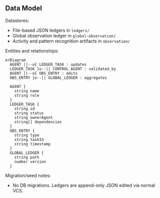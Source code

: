 ## Data Model

Datastores:
- File-based JSON ledgers in `ledgers/`
- Global observation ledger in `global-observation/`
- Activity and pattern recognition artifacts in `observation/`

Entities and relationships:
```mermaid
erDiagram
  AGENT ||--o{ LEDGER_TASK : updates
  LEDGER_TASK }o--|| CONTROL_AGENT : validated_by
  AGENT ||--o{ OBS_ENTRY : emits
  OBS_ENTRY }o--|| GLOBAL_LEDGER : aggregates

  AGENT {
    string name
    string role
  }
  LEDGER_TASK {
    string id
    string status
    string ownerAgent
    string[] dependencies
  }
  OBS_ENTRY {
    string type
    string taskId
    string timestamp
  }
  GLOBAL_LEDGER {
    string path
    number version
  }
```

Migration/seed notes:
- No DB migrations. Ledgers are append-only JSON edited via normal VCS.


